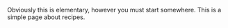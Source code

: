 Obviously this is elementary, however you must start somewhere.  This is a simple page about recipes.